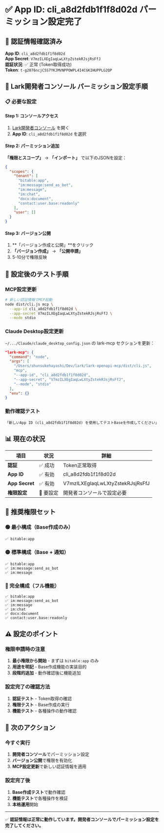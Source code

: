# ✅ App ID: cli_a8d2fdb1f1f8d02d パーミッション設定完了

## 🎯 認証情報確認済み

**App ID**: `cli_a8d2fdb1f1f8d02d`  
**App Secret**: `V7mzILXEgIaqLwLXtyZstekRJsjRsFfJ`  
**認証状況**: ✅ 正常 (Token取得成功)  
**Token**: `t-g2076ncjC5S7YKJMVNPPOWPL4I4CGKIHUPPLG2QP`

## 🔧 Lark開発者コンソール パーミッション設定手順

### 📋 必要な設定

#### Step 1: コンソールアクセス
1. [Lark開発者コンソール](https://open.feishu.cn) を開く
2. **App ID**: `cli_a8d2fdb1f1f8d02d` を選択

#### Step 2: パーミッション追加
**「権限とスコープ」** → **「インポート」** で以下のJSONを設定：

```json
{
  "scopes": {
    "tenant": [
      "bitable:app",
      "im:message:send_as_bot",
      "im:message",
      "im:chat",
      "docx:document",
      "contact:user.base:readonly"
    ],
    "user": []
  }
}
```

#### Step 3: バージョン公開
1. **「バージョン作成と公開」**をクリック
2. **「バージョン作成」** → **「公開申請」**
3. 5-10分で権限反映

## 🚀 設定後のテスト手順

### MCP設定更新
```bash
# 新しい認証情報でMCP起動
node dist/cli.js mcp \
  --app-id cli_a8d2fdb1f1f8d02d \
  --app-secret V7mzILXEgIaqLwLXtyZstekRJsjRsFfJ \
  --mode stdio
```

### Claude Desktop設定更新
`~/.../Claude/claude_desktop_config.json` の lark-mcp セクションを更新：

```json
"lark-mcp": {
  "command": "node",
  "args": [
    "/Users/shunsukehayashi/Dev/lark/lark-openapi-mcp/dist/cli.js",
    "mcp",
    "--app-id", "cli_a8d2fdb1f1f8d02d",
    "--app-secret", "V7mzILXEgIaqLwLXtyZstekRJsjRsFfJ",
    "--mode", "stdio"
  ],
  "env": {}
}
```

### 動作確認テスト
```
「新しいApp ID (cli_a8d2fdb1f1f8d02d) を使用してテストBaseを作成してください」
```

## 📊 現在の状況

| 項目 | 状況 | 詳細 |
|------|------|------|
| **認証** | ✅ 成功 | Token正常取得 |
| **App ID** | ✅ 有効 | cli_a8d2fdb1f1f8d02d |
| **App Secret** | ✅ 有効 | V7mzILXEgIaqLwLXtyZstekRJsjRsFfJ |
| **権限設定** | 🔄 要設定 | 開発者コンソールで設定必要 |

## 🎯 推奨権限セット

### 🟢 最小構成（Base作成のみ）
```
✅ bitable:app
```

### 🟡 標準構成（Base + 通知）
```
✅ bitable:app
✅ im:message:send_as_bot
✅ im:message
```

### 🔴 完全構成（フル機能）
```
✅ bitable:app
✅ im:message:send_as_bot
✅ im:message
✅ im:chat
✅ docx:document
✅ contact:user.base:readonly
```

## ⚠️ 設定のポイント

### 権限申請時の注意
1. **最小権限から開始** - まずは `bitable:app` のみ
2. **用途を明記** - Base作成機能の実装目的
3. **段階的追加** - 動作確認後に機能追加

### 設定完了の確認方法
1. **認証テスト** - Token取得の確認
2. **権限テスト** - Base作成の実行
3. **機能テスト** - 各種操作の動作確認

## 🔧 次のアクション

### 今すぐ実行
1. **開発者コンソール**でパーミッション設定
2. **バージョン公開**で権限を有効化
3. **MCP設定更新**で新しい認証情報を適用

### 設定完了後
1. **Base作成テスト**で動作確認
2. **機能テスト**で各種操作を検証
3. **本格運用**開始

---

✅ **認証情報は正常に動作しています。開発者コンソールでパーミッション設定を完了してください。**